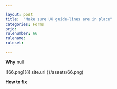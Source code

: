 ```yaml
---

layout: post
title:  "Make sure UX guide-lines are in place"
categories: Forms
prio: 
rulenumber: 66
rulename: 
ruleset: 

---
```


**Why**
null

![66.png]({{ site.url }}/assets/66.png)

**How to fix**
